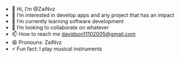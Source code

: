 - 👋 Hi, I’m @ZaiNvz 
- 👀 I’m interested in develop apps and any project that has an impact
- 🌱 I’m currently learning software development
- 💞️ I’m looking to collaborate on whatever
- 📫 How to reach me davidson11102005@gmail.com
- 😄 Pronouns: ZaiNvz
- ⚡ Fun fact: I play musical instruments

<!---
ZaiNvz/ZaiNvz is a ✨ special ✨ repository because its `README.md` (this file) appears on your GitHub profile.
You can click the Preview link to take a look at your changes.
--->
